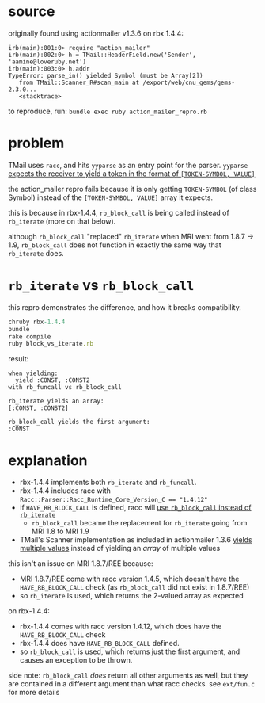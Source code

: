 # source

originally found using actionmailer v1.3.6 on rbx 1.4.4:

```
irb(main):001:0> require "action_mailer"
irb(main):002:0> h = TMail::HeaderField.new('Sender', 'aamine@loveruby.net')
irb(main):003:0> h.addr
TypeError: parse_in() yielded Symbol (must be Array[2])
   from TMail::Scanner_R#scan_main at /export/web/cnu_gems/gems-2.3.0...
   <stacktrace>
```

to reproduce, run: `bundle exec ruby action_mailer_repro.rb`

# problem

TMail uses `racc`, and hits `yyparse` as an entry point for the parser. `yyparse` [expects the receiver to yield a token in the format of `[TOKEN-SYMBOL, VALUE]`](https://github.com/tenderlove/racc/blob/0409b1df1dadc50e35e73c34214891e628f51707/lib/racc/parser.rb#L323-L327)

the action\_mailer repro fails because it is only getting `TOKEN-SYMBOL` (of class Symbol) instead of the `[TOKEN-SYMBOL, VALUE]` array it expects.

this is because in rbx-1.4.4, `rb_block_call` is being called instead of `rb_iterate` (more on that below).

although `rb_block_call` "replaced" `rb_iterate` when MRI went from 1.8.7 &rarr; 1.9, `rb_block_call` does not function in exactly the same way that `rb_iterate` does.

# `rb_iterate` vs `rb_block_call`

this repro demonstrates the difference, and how it breaks compatibility.

```ruby
chruby rbx-1.4.4
bundle
rake compile
ruby block_vs_iterate.rb
```

result:

```
when yielding:
  yield :CONST, :CONST2
with rb_funcall vs rb_block_call

rb_iterate yields an array:
[:CONST, :CONST2]

rb_block_call yields the first argument:
:CONST
```

# explanation

* rbx-1.4.4 implements both `rb_iterate` and `rb_funcall`.
* rbx-1.4.4 includes racc with `Racc::Parser::Racc_Runtime_Core_Version_C == "1.4.12"`
* if `HAVE_RB_BLOCK_CALL` is defined, racc will [use `rb_block_call` instead of `rb_iterate`](https://github.com/tenderlove/racc/blob/0409b1df1dadc50e35e73c34214891e628f51707/ext/racc/cparse.c#L267-L273)
  * `rb_block_call` became the replacement for `rb_iterate` going from MRI 1.8 to MRI 1.9
* TMail's Scanner implementation as included in actionmailer 1.3.6 [yields multiple values](https://github.com/rails/rails/blob/v1.2.6/actionmailer/lib/action_mailer/vendor/tmail/scanner_r.rb#L150-L158) instead of yielding an *array* of multiple values

this isn't an issue on MRI 1.8.7/REE because:
* MRI 1.8.7/REE come with racc version 1.4.5, which doesn't have the `HAVE_RB_BLOCK_CALL` check (as `rb_block_call` did not exist in 1.8.7/REE)
* so `rb_iterate` is used, which returns the 2-valued array as expected

on rbx-1.4.4:
* rbx-1.4.4 comes with racc version 1.4.12, which does have the `HAVE_RB_BLOCK_CALL` check
* rbx-1.4.4 does have `HAVE_RB_BLOCK_CALL` defined.
* so `rb_block_call` is used, which returns just the first argument, and causes an exception to be thrown.

side note: `rb_block_call` *does* return all other arguments as well, but they are contained in a different argument than what racc checks. see `ext/fun.c` for more details
